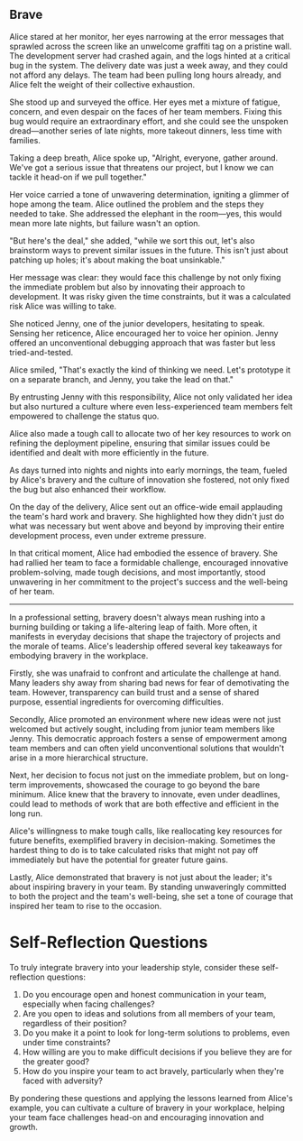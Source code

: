 ## Brave

Alice stared at her monitor, her eyes narrowing at the error messages that sprawled across the screen like an unwelcome graffiti tag on a pristine wall. The development server had crashed again, and the logs hinted at a critical bug in the system. The delivery date was just a week away, and they could not afford any delays. The team had been pulling long hours already, and Alice felt the weight of their collective exhaustion.

She stood up and surveyed the office. Her eyes met a mixture of fatigue, concern, and even despair on the faces of her team members. Fixing this bug would require an extraordinary effort, and she could see the unspoken dread—another series of late nights, more takeout dinners, less time with families.

Taking a deep breath, Alice spoke up, "Alright, everyone, gather around. We've got a serious issue that threatens our project, but I know we can tackle it head-on if we pull together."

Her voice carried a tone of unwavering determination, igniting a glimmer of hope among the team. Alice outlined the problem and the steps they needed to take. She addressed the elephant in the room—yes, this would mean more late nights, but failure wasn't an option.

"But here's the deal," she added, "while we sort this out, let's also brainstorm ways to prevent similar issues in the future. This isn't just about patching up holes; it's about making the boat unsinkable."

Her message was clear: they would face this challenge by not only fixing the immediate problem but also by innovating their approach to development. It was risky given the time constraints, but it was a calculated risk Alice was willing to take.

She noticed Jenny, one of the junior developers, hesitating to speak. Sensing her reticence, Alice encouraged her to voice her opinion. Jenny offered an unconventional debugging approach that was faster but less tried-and-tested.

Alice smiled, "That's exactly the kind of thinking we need. Let's prototype it on a separate branch, and Jenny, you take the lead on that."

By entrusting Jenny with this responsibility, Alice not only validated her idea but also nurtured a culture where even less-experienced team members felt empowered to challenge the status quo.

Alice also made a tough call to allocate two of her key resources to work on refining the deployment pipeline, ensuring that similar issues could be identified and dealt with more efficiently in the future.

As days turned into nights and nights into early mornings, the team, fueled by Alice's bravery and the culture of innovation she fostered, not only fixed the bug but also enhanced their workflow.

On the day of the delivery, Alice sent out an office-wide email applauding the team's hard work and bravery. She highlighted how they didn't just do what was necessary but went above and beyond by improving their entire development process, even under extreme pressure.

In that critical moment, Alice had embodied the essence of bravery. She had rallied her team to face a formidable challenge, encouraged innovative problem-solving, made tough decisions, and most importantly, stood unwavering in her commitment to the project's success and the well-being of her team.

---

In a professional setting, bravery doesn't always mean rushing into a burning building or taking a life-altering leap of faith. More often, it manifests in everyday decisions that shape the trajectory of projects and the morale of teams. Alice's leadership offered several key takeaways for embodying bravery in the workplace.

Firstly, she was unafraid to confront and articulate the challenge at hand. Many leaders shy away from sharing bad news for fear of demotivating the team. However, transparency can build trust and a sense of shared purpose, essential ingredients for overcoming difficulties.

Secondly, Alice promoted an environment where new ideas were not just welcomed but actively sought, including from junior team members like Jenny. This democratic approach fosters a sense of empowerment among team members and can often yield unconventional solutions that wouldn't arise in a more hierarchical structure.

Next, her decision to focus not just on the immediate problem, but on long-term improvements, showcased the courage to go beyond the bare minimum. Alice knew that the bravery to innovate, even under deadlines, could lead to methods of work that are both effective and efficient in the long run.

Alice's willingness to make tough calls, like reallocating key resources for future benefits, exemplified bravery in decision-making. Sometimes the hardest thing to do is to take calculated risks that might not pay off immediately but have the potential for greater future gains.

Lastly, Alice demonstrated that bravery is not just about the leader; it's about inspiring bravery in your team. By standing unwaveringly committed to both the project and the team's well-being, she set a tone of courage that inspired her team to rise to the occasion.

# Self-Reflection Questions

To truly integrate bravery into your leadership style, consider these self-reflection questions:

1. Do you encourage open and honest communication in your team, especially when facing challenges?
2. Are you open to ideas and solutions from all members of your team, regardless of their position?
3. Do you make it a point to look for long-term solutions to problems, even under time constraints?
4. How willing are you to make difficult decisions if you believe they are for the greater good?
5. How do you inspire your team to act bravely, particularly when they're faced with adversity?

By pondering these questions and applying the lessons learned from Alice's example, you can cultivate a culture of bravery in your workplace, helping your team face challenges head-on and encouraging innovation and growth.
